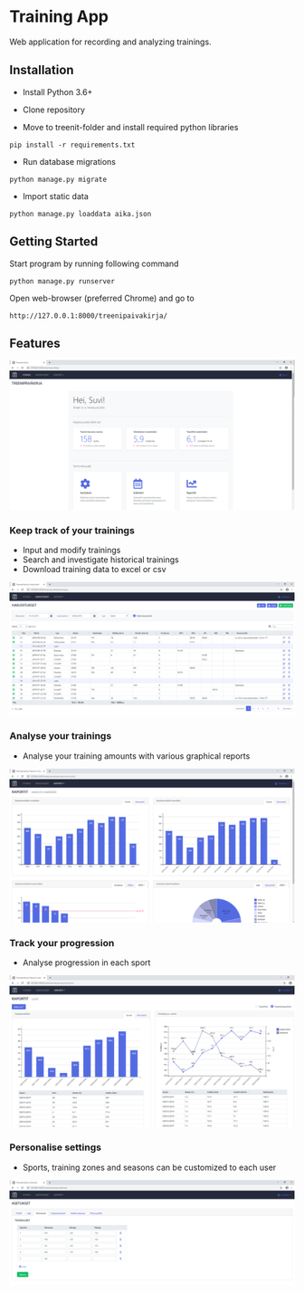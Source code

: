 # Training App #

Web application for recording and analyzing trainings.

## Installation ##

* Install Python 3.6+

* Clone repository

* Move to treenit-folder and install required python libraries

````
pip install -r requirements.txt
````

* Run database migrations

````
python manage.py migrate
````

* Import static data

````
python manage.py loaddata aika.json
````

## Getting Started ##

Start program by running following command
````
python manage.py runserver
````

Open web-browser (preferred Chrome) and go to
````
http://127.0.0.1:8000/treenipaivakirja/
````

## Features ##

![features](./img/features.png)

### Keep track of your trainings

* Input and modify trainings
* Search and investigate historical trainings
* Download training data to excel or csv

![trainings](./img/trainings.png)

### Analyse your trainings

* Analyse your training amounts with various graphical reports

![report_amount](./img/report_amount.png)

### Track your progression

* Analyse progression in each sport

![report_sport](./img/report_sport.png)

### Personalise settings

* Sports, training zones and seasons can be customized to each user

![settings](./img/settings.png)